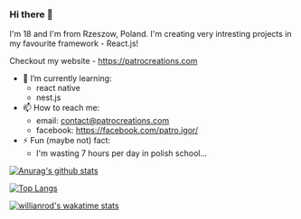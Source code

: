 ### Hi there 👋

I'm 18 and I'm from Rzeszow, Poland. I'm creating very intresting projects in my favourite framework - React.js!

Checkout my website - https://patrocreations.com

- 🌱 I’m currently learning:
  - react native
  - nest.js
- 📫 How to reach me: 
  - email: contact@patrocreations.com
  - facebook: https://facebook.com/patro.igor/
- ⚡ Fun (maybe not) fact: 
  - I'm wasting 7 hours per day in polish school...

[![Anurag's github stats](https://github-readme-stats.vercel.app/api?username=IgorPatro&theme=dracula&show_icons=true)](https://github.com/anuraghazra/github-readme-stats)

[![Top Langs](https://github-readme-stats.vercel.app/api/top-langs/?username=IgorPatro&theme=dracula&show_icons=true)](https://github.com/anuraghazra/github-readme-stats)

[![willianrod's wakatime stats](https://github-readme-stats.vercel.app/api/wakatime?username=IgorPatro&theme=dracula&v=2)](https://github.com/anuraghazra/github-readme-stats)

